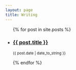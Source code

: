 ```yaml
---
layout: page
title: Writing 
---
```


<ul class="list">
{% for post in site.posts %}
<li>
<h3><a href="{{ post.baseurl}}{{ post.url }}">{{ post.title }}</a></h3>
<small class="meta">{{ post.date | date_to_string }}</small>
</li>

{% endfor %}
</ul>

